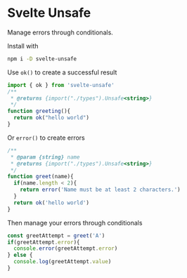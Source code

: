 # Svelte Unsafe

Manage errors through conditionals.

Install with

```sh
npm i -D svelte-unsafe
```

Use `ok()` to create a successful result

```js
import { ok } from 'svelte-unsafe'
/**
 * @returns {import("./types").Unsafe<string>}
 */
function greeting(){
  return ok("hello world")
}
```

Or `error()` to create errors

```js
/**
 * @param {string} name
 * @returns {import("./types").Unsafe<string>}
 */
function greet(name){
  if(name.length < 2){
    return error('Name must be at least 2 characters.')
  }
  return ok('hello world')
}
```

Then manage your errors through conditionals

```js
const greetAttempt = greet('A')
if(greetAttempt.error){
  console.error(greetAttempt.error)
} else {
  console.log(greetAttempt.value)
}
```
